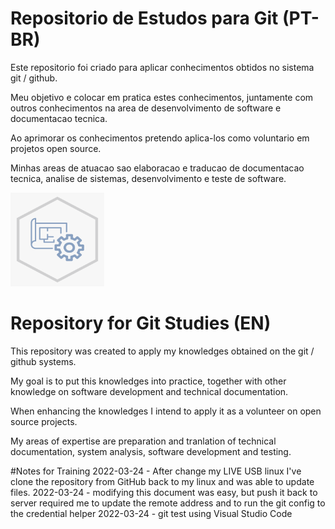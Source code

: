 # Repositorio de Estudos para Git (PT-BR)
Este repositorio foi criado para aplicar conhecimentos obtidos no sistema git / github.

Meu objetivo e colocar em pratica estes conhecimentos, juntamente com outros conhecimentos na area de desenvolvimento de software e documentacao tecnica.

Ao aprimorar os conhecimentos pretendo aplica-los como voluntario em projetos open source.

Minhas areas de atuacao sao elaboracao e traducao de documentacao tecnica, analise de sistemas, desenvolvimento e teste de software.

<img src="systemanalysis.png" alt="Some Image" height="150" width="150" >

# Repository for Git Studies (EN)
This repository was created to apply my knowledges obtained on the git / github systems.

My goal is to put this knowledges into practice, together with other knowledge on software development and technical documentation.

When enhancing the knowledges I intend to apply it as a volunteer on open source projects.

My areas of expertise are preparation and tranlation of technical documentation, system analysis, software development and testing.

#Notes for Training
2022-03-24 - After change my LIVE USB linux I've clone the repository from GitHub back to my linux and was able to update files. 
2022-03-24 - modifying this document was easy, but push it back to server required me to update the remote address and to run the git config to the credential helper
2022-03-24 - git test using Visual Studio Code
